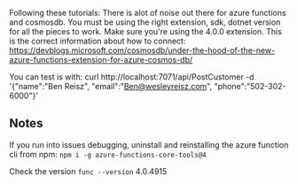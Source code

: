 Following these tutorials:
There is alot of noise out there for azure functions and cosmosdb. You must
be using the right extension, sdk, dotnet version for all the pieces to work.
Make sure you're using the 4.0.0 extension. This is the correct information
about how to connect: 
https://devblogs.microsoft.com/cosmosdb/under-the-hood-of-the-new-azure-functions-extension-for-azure-cosmos-db/


You can test is with: curl http://localhost:7071/api/PostCustomer -d '{"name":"Ben Reisz", "email":"Ben@wesleyreisz.com", "phone":"502-302-6000"}'



## Notes
If you run into issues debugging, uninstall and reinstalling the azure function cli from npm:
`npm i -g azure-functions-core-tools@4`

Check the version
`func --version`
4.0.4915
